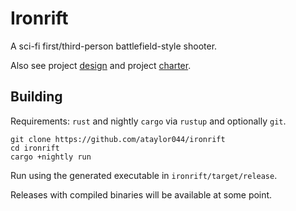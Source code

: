 # Ironrift
A sci-fi first/third-person battlefield-style shooter.

Also see project [design](DESIGN.md) and project [charter](CHARTER.md).  


## Building
Requirements: `rust` and nightly `cargo` via `rustup` and optionally `git`.  

```
git clone https://github.com/ataylor044/ironrift
cd ironrift
cargo +nightly run
```
Run using the generated executable in `ironrift/target/release`.  

Releases with compiled binaries will be available at some point.  
